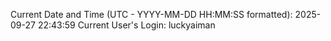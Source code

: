 Current Date and Time (UTC - YYYY-MM-DD HH:MM:SS formatted): 2025-09-27 22:43:59
Current User's Login: luckyaiman
